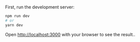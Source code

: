 First, run the development server:

```bash
npm run dev
# or
yarn dev
```

Open [http://localhost:3000](http://localhost:3000) with your browser to see the result..
